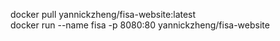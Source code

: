 docker pull yannickzheng/fisa-website:latest
<br>
docker run --name fisa -p 8080:80 yannickzheng/fisa-website
